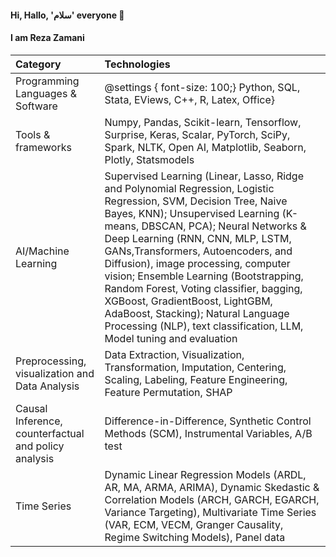 #### Hi, Hallo, 'سلام' everyone 👋
#### I am Reza Zamani



| Category  | Technologies |
| :---   | :---   |
|Programming Languages \& Software | @settings {  font-size: 100;} Python, SQL, Stata, EViews, C++, R, Latex, Office}  |
  |Tools \& frameworks  | Numpy, Pandas, Scikit-learn, Tensorflow, Surprise, Keras, Scalar, PyTorch, SciPy, Spark, NLTK, Open AI, Matplotlib, Seaborn, Plotly, Statsmodels |
| AI/Machine Learning | Supervised Learning (Linear, Lasso, Ridge and Polynomial Regression, Logistic Regression, SVM, Decision Tree, Naive Bayes, KNN); Unsupervised Learning (K-means, DBSCAN, PCA); Neural Networks \& Deep Learning (RNN, CNN, MLP, LSTM, GANs,Transformers, Autoencoders, and Diffusion), image processing, computer vision; Ensemble Learning (Bootstrapping, Random Forest, Voting classifier, bagging, XGBoost, GradientBoost, LightGBM, AdaBoost, Stacking); Natural Language Processing (NLP), text classification, LLM, Model tuning and evaluation  |
 |Preprocessing, visualization and Data Analysis | Data Extraction, Visualization, Transformation, Imputation, Centering, Scaling, Labeling,  Feature Engineering, Feature Permutation, SHAP |
 |Causal Inference, counterfactual and policy analysis| Difference-in-Difference, Synthetic Control Methods (SCM), Instrumental Variables, A/B test|
|Time Series| Dynamic Linear Regression Models (ARDL, AR, MA, ARMA, ARIMA), Dynamic Skedastic \& Correlation Models (ARCH, GARCH, EGARCH, Variance Targeting), Multivariate Time Series (VAR, ECM, VECM, Granger Causality, Regime Switching Models), Panel data|


